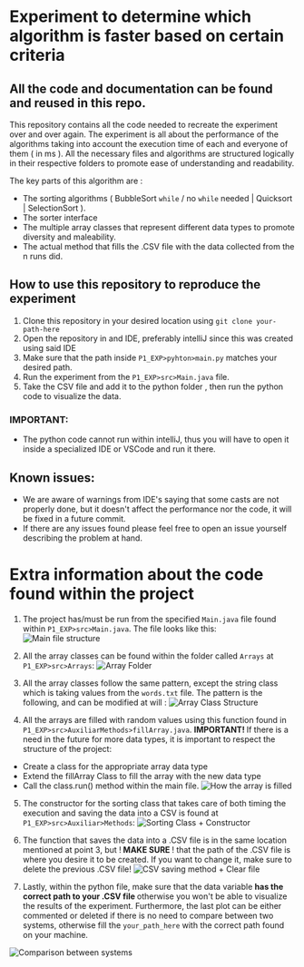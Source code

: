 # Experiment to determine which algorithm is faster based on certain criteria

## All the code and documentation can be found and reused in this repo.

This repository contains all the code needed to recreate the experiment over and over again. The experiment is all about the performance of the algorithms taking into account the execution time of each and everyone of them ( in ms ).
All the necessary files and algorithms are structured logically in their respective folders to promote ease of understanding and readability.

The key parts of this algorithm are :

* The sorting algorithms ( BubbleSort `while` / no `while` needed  | Quicksort | SelectionSort ).
* The sorter interface 
* The multiple array classes that represent different data types to promote diversity and maleability.
* The actual method that fills the .CSV file with the data collected from the n runs did.


## How to use this repository to reproduce the experiment

1. Clone this repository in your desired location using `git clone your-path-here`
2. Open the repository in and IDE, preferably intelliJ since this was created using said IDE
3. Make sure that the path inside `P1_EXP>pyhton>main.py` matches your desired path.
4. Run the experiment from the `P1_EXP>src>Main.java` file.
5. Take the CSV file and add it to the python folder , then run the python code to visualize the data.

### IMPORTANT:
* The python code cannot run within intelliJ, thus you will have to open it inside a specialized IDE or VSCode and run it there.

## Known issues:
* We are aware of warnings from IDE's saying that some casts are not properly done, but it doesn't affect the performance nor the code, it will be fixed in a future commit.
* If there are any issues found please feel free to open an issue yourself describing the problem at hand.

# Extra information about the code found within the project

1. The project has/must be run from the specified `Main.java` file found within `P1_EXP>src>Main.java`. The file looks like this:
![Main file structure](P1_EXP/assets_for_readme/main.png)

2. All the array classes can be found within the folder called `Arrays` at `P1_EXP>src>Arrays`:
![Array Folder](P1_EXP/assets_for_readme/ArrayFolder.png)

3. All the array classes follow the same pattern, except the string class which is taking values from the `words.txt` file. The pattern is the following, and can be modified at will : 
![Array Class Structure](P1_EXP/assets_for_readme/arrayClassStructure.png)

4. All the arrays are filled with random values using this function found in `P1_EXP>src>AuxiliarMethods>fillArray.java`. <strong> IMPORTANT! </strong> If there is a need in the future for more data types, it is important to respect the structure of the project:
* Create a class for the appropriate array data type
* Extend the fillArray Class to fill the array with the new data type
* Call the class.run() method within the main file.
![How the array is filled](P1_EXP/assets_for_readme/filler.png)

5. The constructor for the sorting class that takes care of both timing the execution and saving the data into a CSV is found at `P1_EXP>src>Auxiliar>Methods`:
![Sorting Class + Constructor](P1_EXP/assets_for_readme/SortingClass.png)

6. The function that saves the data into a .CSV file is in the same location mentioned at point 3, but !<strong> MAKE SURE </strong> ! that the path of the .CSV file is where you desire it to be created. If you want to change it, make sure to delete the previous .CSV file!
![CSV saving method + Clear file](P1_EXP/assets_for_readme/CSVFileManipulation.png)

7. Lastly, within the python file, make sure that the data variable <strong> has the correct path to your .CSV file </strong> otherwise you won't be able to visualize the results of the experiment. Furthermore, the last plot can be either commented or deleted if there is no need to compare between two systems, otherwise fill the `your_path_here` with the correct path found on your machine.

![Comparison between systems](P1_EXP/assets_for_readme/comparisonBTNSystems.png)